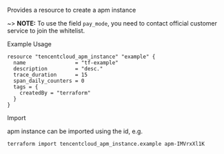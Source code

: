 Provides a resource to create a apm instance

~> **NOTE:** To use the field `pay_mode`, you need to contact official customer service to join the whitelist.

Example Usage

```hcl
resource "tencentcloud_apm_instance" "example" {
  name                = "tf-example"
  description         = "desc."
  trace_duration      = 15
  span_daily_counters = 0
  tags = {
    createdBy = "terraform"
  }
}
```

Import

apm instance can be imported using the id, e.g.

```
terraform import tencentcloud_apm_instance.example apm-IMVrxXl1K
```
